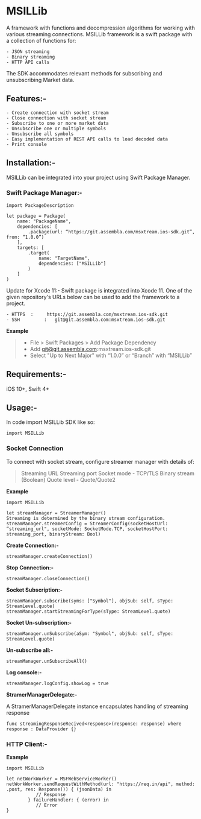# MSILLib

A framework with functions and decompression algorithms for working with various streaming connections. MSILLib framework is a swift package with a collection of functions for: 

    - JSON streaming
    - Binary streaming 
    - HTTP API calls

The SDK accommodates relevant methods for subscribing and unsubscribing Market data.


## Features:-

    - Create connection with socket stream
    - Close connection with socket stream
    - Subscribe to one or more market data
    - Unsubscribe one or multiple symbols
    - Unsubscribe all symbols
    - Easy implementation of REST API calls to load decoded data
    - Print console


## Installation:-

MSILLib can be integrated into your project using Swift Package Manager.

### Swift Package Manager:-

```
import PackageDescription

let package = Package(
    name: "PackageName",
    dependencies: [
        .package(url: “https://git.assembla.com/msxtream.ios-sdk.git”, from: “1.0.0”)
    ],
    targets: [
        .target(
            name: "TargetName",
            dependencies: ["MSILLib"]
        )
    ]
)
```

Update for Xcode 11:- Swift package is integrated into Xcode 11. One of the given repository's URLs below can be used to add the framework to a project.

    - HTTPS  :     https://git.assembla.com/msxtream.ios-sdk.git
    - SSH         :   git@git.assembla.com:msxtream.ios-sdk.git


**Example**

>    - File > Swift Packages > Add Package Dependency
>    - Add git@git.assembla.com:msxtream.ios-sdk.git
>    - Select "Up to Next Major" with “1.0.0” or “Branch” with “MSILLib”


## Requirements:-

iOS 10+, Swift 4+


## Usage:-

In code import MSILLib SDK like so: 

```
import MSILLib
```

### Socket Connection

To connect with socket stream, configure streamer manager with details of: 

>    Streaming URL
>    Streaming port
>    Socket mode - TCP/TLS
>    Binary stream (Boolean)
>    Quote level - Quote/Quote2

**Example**
```
import MSILLib

let streamManager = StreamerManager()
Streaming is determined by the binary stream configuration.
streamManager.streamerConfig = StreamerConfig(socketHostUrl: “streaming_url", socketMode: SocketMode.TCP, socketHostPort: streaming_port, binaryStream: Bool)
```

**Create Connection:-**
```
streamManager.createConnection()
```

**Stop Connection:-**
```
streamManager.closeConnection()
```

**Socket Subscription:-**
```
streamManager.subscribe(syms: ["Symbol"], objSub: self, sType: StreamLevel.quote)
streamManager.startStreamingForType(sType: StreamLevel.quote)
```

**Socket Un-subscription:-**
```
streamManager.unSubscribe(aSym: "Symbol", objSub: self, sType: StreamLevel.quote)
```

**Un-subscribe all:-**
```
streamManager.unSubscribeAll()
```

**Log console:-**
```
streamManager.logConfig.showLog = true
```


**StramerManagerDelegate:-**

A StramerManagerDelegate instance encapsulates handling of streaming response
```
func streamingResponseRecived<response>(response: response) where response : DataProvider {}
```

### HTTP Client:-

**Example**
```
import MSILLib

let netWorkWorker = MSFWebServiceWorker()
netWorkWorker.sendRequestWithMethod(url: "https://req.in/api", method: .post, res: Response()) { (jsonData) in
           // Response
        } failureHandler: { (error) in
           // Error
}
```
